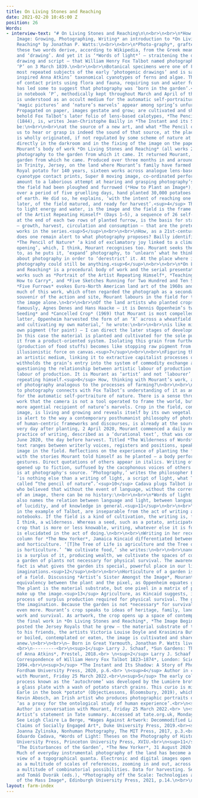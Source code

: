 ```yaml
---
title: On Living Stones and Reaching
date: 2021-02-20 10:45:00 Z
position: 26
Words:
- interview-text: "# On Living Stones and Reaching\n\n<br>\n<br>\n*How to Plant an
    Image: Growing, Photographing, Writing* an introduction to *On Living Stones and
    Reaching* by Jonathan P. Watts:\n<br>\n<br>\n*Photo-graphy*, grafted. Individually
    these two words derive, according to Wikipedia, from the Greek meaning ‘light’
    and ‘drawing’. And yet it is ‘*Words of light*’ – straitening the difference between
    drawing and script – that William Henry Fox Talbot named photography in notebook
    ‘P’ on 3 March 1839.\n<br>\n<br>\nBotanical specimens were one of Fox Talbot’s
    most repeated subjects of the early ‘photogenic drawings’ and is said to have
    inspired Anna Atkins’ taxonomical cyanotypes of ferns and algae. The early abundance
    of contact prints using flora and fauna, requiring sun and water for processing,
    has led some to suggest that photography was ‘born in the garden’.<sup>1</sup>\n<br>\n<br>\nElsewhere
    in notebook ‘P’, methodically kept throughout March and April of that year, photography
    is understood as an occult medium for the automatic self-portraiture of nature:
    ‘magic pictures’ and ‘nature’s marvels’ appear among spring’s unfurling leaves.<sup>2</sup>
    Propagated on paper, images gestate and grow; are cultivated and shared.\n<br>\n<br>\nTo
    behold Fox Talbot’s later folio of lens-based calotypes, *The Pencil of Nature*
    (1844), is, writes Jean-Christophe Bailly in *The Instant and its Shadow*, to
    be:\n<br>\n<br>\nat the source of a new art, and what *The Pencil of Nature* allows
    us to hear or grasp is indeed the sound of that source, at the place where it
    is wholly originated, if not regulated by some scheme of nature at work, functioning
    directly in the darkroom and in the fixing of the image on the paper.<sup>3</sup>\n<br>\n<br>\nAlexander
    Mourant’s body of work *On Living Stones and Reaching* (all works 2020) returns
    photography to the garden from which it came. It returned Mourant, too, to the
    garden from which he came. Produced over three months in and around an acre field
    in Trinity, Jersey, on the land where Mourant’s family have farmed the Jersey
    Royal potato for 140 years, sixteen works across analogue lens-based photography,
    cyanotype contact prints, Super 8 moving image, co-ordinated performance and writing
    amount to a laborious attempt at hearing and grasping photography’s source.\n<br>\n<br>\nOnce
    the field had been ploughed and furrowed (*How to Plant an Image*), Mourant, working
    over a period of five gruelling days, hand planted 30,000 potatoes across 52 furrows
    of earth. He did so, he explains, ‘with the intent of reaching one image, 83 days
    later, of the field matured, and ready for harvest’.<sup>4</sup> The crop, sensitive
    to light energy and water, is the image and the field is the frame. *Portrait
    of the Artist Repeating Himself* (Days 1–5), a sequence of 26 self-portraits shot
    at the end of each two rows of planted furrow, is the basis for stages of cultivation
    – growth, harvest, circulation and consumption – that are the pretext for further
    works in the series.<sup>5</sup>\n<br>\n<br>\nHow, as a 21st-century photographer,
    does one remain alert to what photography proposes? Bailly identifies in Fox Talbot’s
    *The Pencil of Nature* ‘a kind of exclamatory joy linked to a climate of absolute
    opening’, which, I think, Mourant recognises too. Mourant seeks the absolute opening
    to, as he puts it, ‘expand’ photography, to ‘unlearn’ what he thinks he knows
    about photography in order to ‘derestrict’ it. At the place where it wholly originated,
    photography could still be anything.<sup>6</sup>\n<br>\n<br>\n*On Living Stones
    and Reaching* is a procedural body of work and the serial presentation of individual
    works such as *Portrait of the Artist Repeating Himself*, *Teaching the Camera
    How to Carry*, and *Five Sketches Running for Two Hundred and Ten Seconds* or
    *Five Furrows* evokes Euro-North American land art of the 1960s and ‘70s. Unlike
    much of this work, which often regarded the photograph as a secondary, lesser
    souvenir of the action and site, Mourant labours in the field for the sake of
    the image alone.\n<br>\n<br>\nOf the land artists who planted crops – among them,
    famously, Agnes Denes and Hans Haacke – it is Dennis Oppenheim’s two works *Directed
    Seeding* and *Cancelled Crop* (1969) that Mourant is most compelled by. In the
    latter, Oppenheim harvested the form of an ‘X’ across a wheatfield. ‘Planting
    and cultivating my own material,’ he wrote:\n<br>\n<br>\nis like mining ones [sic]
    own pigment (for paint) – I can direct the later stages of development at will.
    In this case the material is planted and cultivated for the sole purpose of withholding
    it from a product-oriented system. Isolating this grain from further processing
    (production of food stuffs) becomes like stopping raw pigment from becoming an
    illusionistic force on canvas.<sup>7</sup>\n<br>\n<br>\nFiguring the wheat as
    an artistic medium, linking it to extractive capitalist processes of mining, Oppenheim
    withholds the grain’s entry into the system of commodity exchange and circulation,
    questioning the relationship between artistic labour of production and agricultural
    labour of production. It is Mourant as ‘artist’ and not ‘labourer’ who is portrayed
    repeating himself.<sup>8</sup> How, thinking with Mourant’s work, are the processes
    of photography analogous to the processes of farming?\n<br>\n<br>\nMourant’s attitude
    to photography connects with Fox Talbot’s understanding of it as an occult medium
    for the automatic self-portraiture of nature. There is a sense throughout the
    work that the camera is not a tool operated to frame the world, but, rather, a
    more agential recipient of nature’s marvels. Crop in the field, conceived as an
    image, is living and growing and reveals itself by its own vegetal duration. Mourant
    is alert to the way a contemporary posthumanist philosophy of photography, critical
    of human-centric frameworks and discourses, is already at the source of the medium.<sup>9</sup>\n<br>\n<br>\nThe
    very day after planting, 2 April 2020, Mourant commenced a daily methodical (gruelling)
    practice of writing, described as a ‘durational text’, that was completed on 23
    June 2020, the day before harvest. Titled *The Wilderness of Words*, this experimental
    text ranges between writerly voices, registers and positions, speaking with the
    image in the field. Reflections on the experience of planting the field merge
    with the stories Mourant told himself as he planted – a body performing mechanical
    gestures. Direct quotations of others appear in italics. Writing of the self is
    opened up to fiction, suffused by the cacophonous voices of others.\n<br>\n<br>\nWriting
    is at photography's source. ‘Photography,’ writes the philosopher Eduardo Cadava,
    ‘is nothing else than a writing of light, a script of light, what Talbot elsewhere
    called “the pencil of nature”.’<sup>10</sup> Cadava plugs Talbot into Walter Benjamin
    who believed that without the event of language, without the corresponding emergence
    of an image, there can be no history:\n<br>\n<br>\n*Words of light.* This phrase
    also names the relation between language and light, between language and the possibility
    of lucidity, and of knowledge in general.<sup>11</sup>\n<br>\n<br>\nWords of light,
    in the example of Talbot, are inseparable from the act of writing and naming in
    notebooks. If the field is a kind of cultivation, the writing is, for Mourant,
    I think, a wilderness. Whereas a seed, such as a potato, anticipates a future
    crop that is more or less knowable, writing, whatever else it is for Mourant,
    is elucidated in the act of doing.\n<br>\n<br>\nWriting in her recent gardening
    column for *The New Yorker*, Jamaica Kincaid differentiated between agriculture
    and horticulture. ‘[T]he Tree of Life is agriculture and the Tree of Knowledge
    is horticulture.’ ‘We cultivate food,’ she writes:\n<br>\n<br>\nand when there
    is a surplus of it, producing wealth, we cultivate the spaces of contemplation,
    a garden of plants not necessary for physical survival. The awareness of that
    fact is what gives the garden its special, powerful place in our lives and our
    imaginations.<sup>12</sup>\n<br>\n<br>\nHorticulture of a garden is not agriculture
    of a field. Discussing *Artist’s Sister Amongst the Image*, Mourant proposes an
    equivalency between the plant and the pixel, as Oppenheim equates grain and pigment.
    The plant is the material substrate, but one pixel in a matrix of pixels that
    make up the image.<sup>13</sup> Agriculture, as Kincaid suggests, is a calculated
    process of surplus production required for physical survival. The garden fuels
    the imagination. Because the garden is not *necessary* for survival it is cherished
    even more. Mourant’s crop speaks to ideas of heritage, family, land, necessary
    work and survival. As artwork, the crop opens up a space of contemplation.\n<br>\n<br>\nFor
    the final work in *On Living Stones and Reaching*, *The Image Begins Anew*, Mourant
    posted the Jersey Royals that he grew – the material substrate of the image –
    to his friends, the artists Victoria Louise Doyle and Krasimira Butseva. Planted
    or boiled, contemplated or eaten, the image is cultivated and shared, and begins
    anew.\n<br>\n<br>\n– Born in Great Yarmouth, Jonathan P. Watts lives in Norwich.\n<br>\n*
    <br>\n---------<br>\n<sup>1</sup> Larry J. Schaaf, *Sun Gardens: The Cyanotypes
    of Anna Atkins*, Prestel, 2018.<br> \n<sup>2</sup> Larry J. Schaaf (ed.), *Selected
    Correspondence of William Henry Fox Talbot 1823–1874*, London: Science Museum,
    1994.<br>\n<sup>3</sup> *The Instant and Its Shadow: A Story of Photography*,
    Fordham University Press, 2020, p.6.<br> \n<sup>4</sup> Author in conversation
    with Mourant, Friday 25 March 2022.<br>\n<sup>5</sup> The early colour photographic
    process known as the ‘autochrome’ was developed by the Lumière brothers by coating
    a glass plate with a wash of potato starch grains. This curio is missed by Rebecca
    Earle in the book *potato* (ObjectLessons, Bloomsbury, 2019), which opens with
    Kevin Abosch, an Irish artist who produces photographic portraits of potatoes
    ‘as a proxy for the ontological study of human experience’.<br>\n<sup>6</sup>
    Author in conversation with Mourant, Friday 25 March 2022.<br> \n<sup>7</sup>
    Artist’s statement in Tate summary. Accessed at tate.org.uk, Monday 4 April 2022.<br>\n<sup>8</sup>
    See Leigh Claire La Berge, *Wages Against Artwork: Decommodified Labor and the
    Claims of Socially Engaged Art*, Duke University Press, 2019.<br><sup>9</sup>
    Joanna Zylinska, Nonhuman Photography, The MIT Press, 2017, p.3.<br><sup>10</sup>
    Eduardo Cadava, *Words of Light: Theses on the Photography of History*, Princeton
    University Press, Princeton University Press, XVIU.<br>\n<sup>11</sup> Ibid.<br>\n<sup>12</sup>
    ‘The Disturbances of the Garden’, *The New Yorker*, 31 August 2020.<br>\n<sup>13</sup>
    Much of everyday instrumental photography of the land has become a drone’s eye
    view of a topographical quanta. Electronic and digital images open up any image
    as a multitude of scales of references, zooming in and out, across pixel spaces,
    a multitude of combinatorial possibilities. Data for harvesting. See Jussi Parikka
    and Tomáš Dvorák (eds.), *Photography off the Scale: Technologies and Theories
    of the Mass Image*, Edinburgh University Press, 2021, p.14.\n<br>\n<br>"
layout: farm-index
---
```


